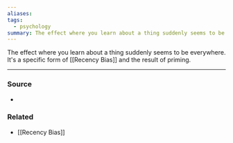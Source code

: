 ```yaml
---
aliases: 
tags:
  - psychology
summary: The effect where you learn about a thing suddenly seems to be everywhere. It's a specific form of [[Recency Bias]]
---
```

The effect where you learn about a thing suddenly seems to be everywhere. It's a specific form of [[Recency Bias]] and the result of priming.

---
### Source
- 

### Related
- [[Recency Bias]]